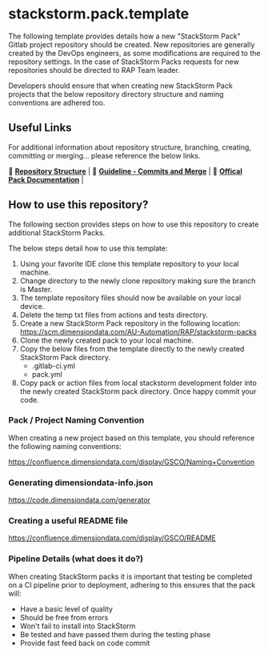 # stackstorm.pack.template

The following template provides details how a new "StackStorm Pack" Gitlab project repository should be created. New repositories are generally created by the DevOps engineers, as some modifications are required to the repository settings. In the case of StackStorm Packs requests for new repositories should be directed to RAP Team leader. 

Developers should ensure that when creating new StackStorm Pack projects that the below repository directory structure and naming conventions are adhered too. 

## Useful Links 
For additional information about repository structure, branching, creating, committing or merging... please reference the below links. 

📖 [**Repository Structure**](TBC) |
📖 [**Guideline - Commits and Merge**](https://confluence.dimensiondata.com/display/STDA/Guidelines+for+code+commit+and+merge) |
📖 [**Offical Pack Documentation**](https://docs.stackstorm.com/packs.html) |

## How to use this repository?
The following section provides steps on how to use this repository to create additional StackStorm Packs. 

The below steps detail how to use this template:
1. Using your favorite IDE clone this template repository to your local machine.
2. Change directory to the newly clone repository making sure the branch is Master.
3. The template repository files should now be available on your local device. 
4. Delete the temp txt files from actions and tests directory. 
5. Create a new StackStorm Pack repository in the following location: https://scm.dimensiondata.com/AU-Automation/RAP/stackstorm-packs 
6. Clone the newly created pack to your local machine. 
7. Copy the below files from the template directly to the newly created StackStorm Pack directory. 
    * .gitlab-ci.yml 
    * pack.yml
8. Copy pack or action files from local stackstorm development folder into the newly created StackStorm pack directory. Once happy commit your code. 


### Pack / Project Naming Convention
When creating a new project based on this template, you should reference the following naming conventions: 

https://confluence.dimensiondata.com/display/GSCO/Naming+Convention

### Generating dimensiondata-info.json

https://code.dimensiondata.com/generator

### Creating a useful README file

https://confluence.dimensiondata.com/display/GSCO/README

### Pipeline Details (what does it do?)

When creating StackStorm packs it is important that testing be completed on a CI pipeline prior to deployment, adhering to this ensures that the pack will:

* Have a basic level of quality
* Should be free from errors
* Won't fail to install into StackStorm
* Be tested and have passed them during the testing phase
* Provide fast feed back on code commit